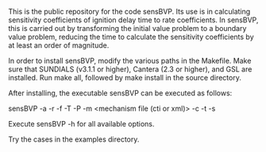 This is the public repository for the code sensBVP. Its use is in
calculating sensitivity coefficients of ignition delay time to rate
coefficients. In sensBVP, this is carried out by transforming the
initial value problem to a boundary value problem, reducing the time to
calculate the sensitivity coefficients by at least an order of
magnitude.

In order to install sensBVP, modify the various paths in the Makefile.
Make sure that SUNDIALS (v3.1.1 or higher), Cantera (2.3 or higher), and
GSL are installed. Run make all, followed by make install in the source
directory.

After installing, the executable sensBVP can be executed as follows:

sensBVP -a <absolute tolerance> 
	-r <relative tolerance> 
	-f <BVP residue tolerance>
	-T <initial temperature in K>
	-P <initial pressure in atm>
	-m <mechanism file (cti or xml)>
	-c <mole fraction composition>
	-t <integration time>
	-s <enable sensitivity analysis>

Execute sensBVP -h for all available options.

Try the cases in the examples directory.

